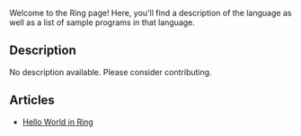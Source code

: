 Welcome to the Ring page! Here, you'll find a description of the language as well as a list of sample programs in that language.

## Description

No description available. Please consider contributing.

## Articles

- [Hello World in Ring](https://sampleprograms.io/projects/hello-world/ring)